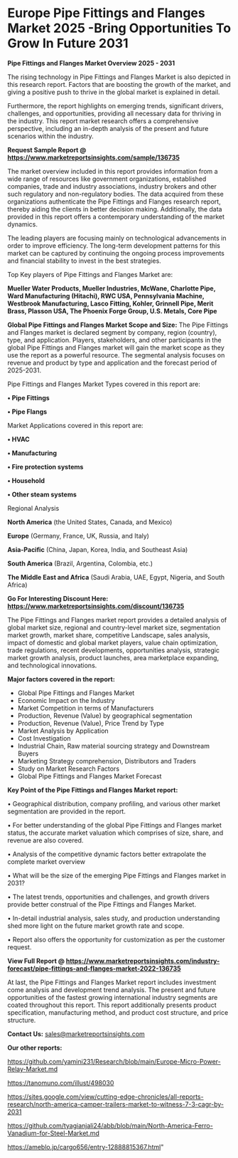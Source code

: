  # Europe Pipe Fittings and Flanges Market 2025 -Bring Opportunities To Grow In Future 2031

<Strong> Pipe Fittings and Flanges Market Overview 2025 - 2031</strong>

The rising technology in Pipe Fittings and Flanges Market is also depicted in this research report. Factors that are boosting the growth of the market, and giving a positive push to thrive in the global market is explained in detail.

Furthermore, the report highlights on emerging trends, significant drivers, challenges, and opportunities, providing all necessary data for thriving in the industry. This report market research offers a comprehensive perspective, including an in-depth analysis of the present and future scenarios within the industry.

<strong>Request Sample Report @ <a href=https://www.marketreportsinsights.com/sample/136735>https://www.marketreportsinsights.com/sample/136735</a></strong>

The market overview included in this report provides information from a wide range of resources like government organizations, established companies, trade and industry associations, industry brokers and other such regulatory and non-regulatory bodies. The data acquired from these organizations authenticate the Pipe Fittings and Flanges research report, thereby aiding the clients in better decision making. Additionally, the data provided in this report offers a contemporary understanding of the market dynamics.

The leading players are focusing mainly on technological advancements in order to improve efficiency. The long-term development patterns for this market can be captured by continuing the ongoing process improvements and financial stability to invest in the best strategies.

Top Key players of Pipe Fittings and Flanges Market are:

<strong>Mueller Water Products, Mueller Industries, McWane, Charlotte Pipe, Ward Manufacturing (Hitachi), RWC USA, Pennsylvania Machine, Westbrook Manufacturing, Lasco Fitting, Kohler, Grinnell Pipe, Merit Brass, Plasson USA, The Phoenix Forge Group, U.S. Metals, Core Pipe</strong>

<strong><b>Global Pipe Fittings and Flanges Market Scope and Size:</b></strong>
The Pipe Fittings and Flanges market is declared segment by company, region (country), type, and application. Players, stakeholders, and other participants in the global Pipe Fittings and Flanges market will gain the market scope as they use the report as a powerful resource. The segmental analysis focuses on revenue and product by type and application and the forecast period of 2025-2031.

Pipe Fittings and Flanges Market Types covered in this report are:

<strong>• Pipe Fittings

• Pipe Flangs</strong>

Market Applications covered in this report are:

<strong>• HVAC

• Manufacturing

• Fire protection systems

• Household

• Other steam systems</strong> 

Regional Analysis

<strong>North America</strong> (the United States, Canada, and Mexico)

<strong>Europe</strong> (Germany, France, UK, Russia, and Italy)

<strong>Asia-Pacific</strong> (China, Japan, Korea, India, and Southeast Asia)

<strong>South America</strong> (Brazil, Argentina, Colombia, etc.)

<strong>The Middle East and Africa</strong> (Saudi Arabia, UAE, Egypt, Nigeria, and South Africa)

<strong>Go For Interesting Discount Here: <a href=https://www.marketreportsinsights.com/discount/136735>https://www.marketreportsinsights.com/discount/136735</a></strong>

The Pipe Fittings and Flanges market report provides a detailed analysis of global market size, regional and country-level market size, segmentation market growth, market share, competitive Landscape, sales analysis, impact of domestic and global market players, value chain optimization, trade regulations, recent developments, opportunities analysis, strategic market growth analysis, product launches, area marketplace expanding, and technological innovations.

<strong><b>Major factors covered in the report:</b></strong>
<ul>
  <li>Global Pipe Fittings and Flanges Market </li>
  <li>Economic Impact on the Industry</li>
  <li>Market Competition in terms of Manufacturers</li>
  <li>Production, Revenue (Value) by geographical segmentation</li>
  <li>Production, Revenue (Value), Price Trend by Type</li>
  <li>Market Analysis by Application</li>
  <li>Cost Investigation</li>
  <li>Industrial Chain, Raw material sourcing strategy and Downstream Buyers</li>
  <li>Marketing Strategy comprehension, Distributors and Traders</li>
  <li>Study on Market Research Factors</li>
  <li>Global Pipe Fittings and Flanges Market Forecast</li>
</ul>

<strong><b>Key Point of the Pipe Fittings and Flanges Market report:</b></strong>

• Geographical distribution, company profiling, and various other market segmentation are provided in the report.

• For better understanding of the global Pipe Fittings and Flanges market status, the accurate market valuation which comprises of size, share, and revenue are also covered.

• Analysis of the competitive dynamic factors better extrapolate the complete market overview

• What will be the size of the emerging Pipe Fittings and Flanges market in 2031?

• The latest trends, opportunities and challenges, and growth drivers provide better construal of the Pipe Fittings and Flanges Market.

• In-detail industrial analysis, sales study, and production understanding shed more light on the future market growth rate and scope.

• Report also offers the opportunity for customization as per the customer request.

<strong><b>View Full Report @ <a href=https://www.marketreportsinsights.com/industry-forecast/pipe-fittings-and-flanges-market-2022-136735>https://www.marketreportsinsights.com/industry-forecast/pipe-fittings-and-flanges-market-2022-136735</a></b></strong>


At last, the Pipe Fittings and Flanges Market report includes investment come analysis and development trend analysis. The present and future opportunities of the fastest growing international industry segments are coated throughout this report. This report additionally presents product specification, manufacturing method, and product cost structure, and price structure.

<strong>Contact Us:</strong>
sales@marketreportsinsights.com

<strong>Our other reports:</strong>

<a href=https://github.com/yamini231/Research/blob/main/Europe-Micro-Power-Relay-Market.md>https://github.com/yamini231/Research/blob/main/Europe-Micro-Power-Relay-Market.md</a>

<a href=https://tanomuno.com/illust/498030>https://tanomuno.com/illust/498030</a>

<a href=https://sites.google.com/view/cutting-edge-chronicles/all-reports-research/north-america-camper-trailers-market-to-witness-7-3-cagr-by-2031>https://sites.google.com/view/cutting-edge-chronicles/all-reports-research/north-america-camper-trailers-market-to-witness-7-3-cagr-by-2031</a>

<a href=https://github.com/tyagianjali24/abb/blob/main/North-America-Ferro-Vanadium-for-Steel-Market.md>https://github.com/tyagianjali24/abb/blob/main/North-America-Ferro-Vanadium-for-Steel-Market.md</a>

<a href=https://ameblo.jp/cargo656/entry-12888815367.html>https://ameblo.jp/cargo656/entry-12888815367.html</a>"
